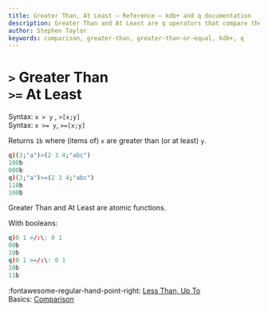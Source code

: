 ```yaml
---
title: Greater Than, At Least – Reference – kdb+ and q documentation
description: Greater Than and At Least are q operators that compare their arguments.
author: Stephen Taylor
keywords: comparison, greater-than, greater-than-or-equal, kdb+, q
---
```

# `>` Greater Than <br>`>=` At Least




Syntax: `x > y` , `>[x;y]`  
Syntax: `x >= y`, `>=[x;y]`

Returns `1b` where (items of) `x` are greater than (or at least) `y`.

```q
q)(3;"a")>(2 3 4;"abc")
100b
000b
q)(3;"a")>=(2 3 4;"abc")
110b
100b
```

Greater Than and At Least are atomic functions.

With booleans:

```q
q)0 1 >/:\: 0 1
00b
10b
q)0 1 >=/:\: 0 1
10b
11b
```

:fontawesome-regular-hand-point-right: 
[Less Than, Up To](less-than.md)  
Basics: [Comparison](../basics/comparison.md)
